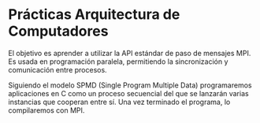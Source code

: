 # Prácticas Arquitectura de Computadores

El objetivo es aprender a utilizar la API estándar de paso de mensajes MPI. Es usada en programación paralela, permitiendo la sincronización y comunicación entre procesos.

Siguiendo el modelo SPMD (Single Program Multiple Data) programaremos aplicaciones en C como un proceso secuencial del que se lanzarán varias instancias que cooperan entre sí. Una vez terminado el programa, lo compilaremos con MPI. 
